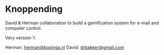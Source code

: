 Knoppending
===========

David & Herman collaboration to build a gamification system for e-mail and computer control. 

Very version-1.

Herman: herman@kopinga.nl
David: drbakker@gmail.com
